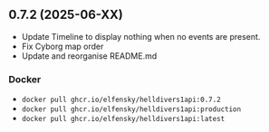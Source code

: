 ## 0.7.2 (2025-06-XX)

- Update Timeline to display nothing when no events are present.
- Fix Cyborg map order
- Update and reorganise README.md

### Docker

- `docker pull ghcr.io/elfensky/helldivers1api:0.7.2`
- `docker pull ghcr.io/elfensky/helldivers1api:production`
- `docker pull ghcr.io/elfensky/helldivers1api:latest`
